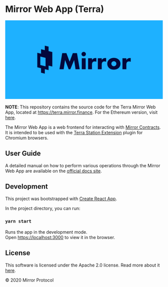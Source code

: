 # Mirror Web App (Terra)

![Banner](banner.png)

**NOTE**: This repository contains the source code for the Terra Mirror Web App, located at https://terra.mirror.finance. For the Ethereum version, visit [here](https://github.com/mirror-protocol/terra-web-app).

The Mirror Web App is a web frontend for interacting with [Mirror Contracts](https://github.com/Mirror-Protocol/mirror-contracts). It is intended to be used with the [Terra Station Extension](https://terra.money/extension) plugin for Chromium browsers.

## User Guide

A detailed manual on how to perform various operations through the Mirror Web App are available on the [official docs site](https://docs.mirror.finance/user-guide/getting-started).

## Development

This project was bootstrapped with [Create React App](https://github.com/facebook/create-react-app).

In the project directory, you can run:

### `yarn start`

Runs the app in the development mode.<br>
Open [https://localhost:3000](https://localhost:3000) to view it in the browser.

## License

This software is licensed under the Apache 2.0 license. Read more about it [here](./LICENSE).

© 2020 Mirror Protocol

